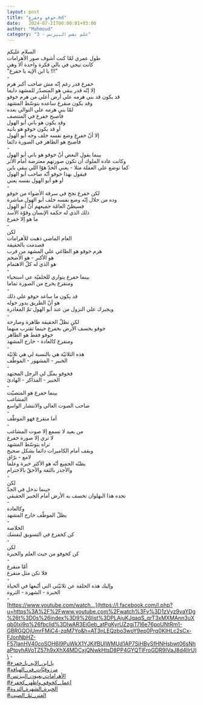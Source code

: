 ```yaml
---
layout: post
title: "خوفو وخفرع.md"
date:   2024-07-21T00:00:01+03:00
author: "Mahmoud"
category: "3 - علم نفس البيزنس"
---
```

السلام عليكم\
طول عمري لمّا كنت أشوف صور الأهرامات\
كانت تيجي في بالي فكرة واحدة ألا وهي\
\"يا ابن الإيه يا خفرع !!!\"\
-\
خفرع قدر رغم إنّه مش صاحب أكبر هرم\
إلا إنّه قدر يبقي هو المتصدّر للمشهد دايما\
قد يكون قد بني هرمه علي أرض أعلي من هرم خوفو\
وقد يكون منقرع ساعده بتوسّط المشهد\
لمّا بني هرمه علي التوالي بعده\
فأصبح خفرع في المنتصف\
وقد يكون هو باني أبو الهول\
أو قد يكون خوفو هو بانيه\
إلا أنّ خفرع وضع نفسه خلف وجه أبو الهول\
فأصبح هو الظاهر في الصورة دائما\
-\
بينما يقول البعض أنّ خوفو هو باني أبو الهول\
وكانت عادة الملوك أن تكون صورتهم معترضة أمام
الأثر\
كما توضع علي العملة مثلا - يعني الخدّ هوّا اللي يبقي
باين\
فيقول بهذا خوفو أنّه صاحب أبو الهول\
أو هو أبو الهول نفسه يعني\
-\
لكن خفرع نجح في سرقة الأضواء من خوفو\
وده من خلال إنّه وضع نفسه خلف أبو الهول مباشرة\
فسيظنّ العامّة جميعهم أنّ أبو الهول\
ذلك الذي له حكمة الإنسان وقوّة الأسد\
ما هو إلا خفرع\
-\
لكن\
العام الماضي ذهبت للأهرامات\
فصدمت بالحقيقة\
هرم خوفو هو الطاغي علي المشهد من قرب\
هو الأكبر - هو الأضخم\
هو الذي له كلّ الاهتمام\
-\
بينما خفرع يتواري للخلفيّة عي استحياء\
ومنقرع يخرج من الصورة تماما\
-\
قد يكون ما ساعد خوفو علي ذلك\
هو أنّ الطريق يدور حوله\
ويجبرك علي النزول من عند أبو الهول ثمّ المغادرة\
-\
لكن تظلّ الحقيقة ظاهرة وصارخة\
خوفو يخسف الأرض بخفرع حينما تقترب منهما\
خوفو فقط هو الظاهر\
ومنقرع كالعادة - خارج المشهد\
-\
هذه الثلاثيّة هي بالنسبة لي هي ثلاثيّة\
الخبير - المشهور - الموظّف\
-\
فخوفو يمثّل لي الرجل المجتهد\
الخبير - المذاكر - الهادئ\
-\
بينما خفرع هو المتصيّت\
المشاغب\
صاحب الصوت العالي والانتشار الواسع\
-\
أما منقرع فهو الموظّف\
-\
من بعيد لا تسمع إلا صوت المشاغب\
لا تري إلا صورة خفرع\
تراه يتوسّط المشهد\
ويقف أمام الكاميرات دائما بشكل صحيح\
لامع - برّاق\
يظنّه الجميع أنّه هو الأكثر خبرة وعلما\
والأجدر بالثقة والأحقّ بالاحترام\
-\
لكن\
حينما ندخل في الجدّ\
تجده هذا البهلوان تخسف به الأرض أمام الخبير
الحقيقي\
-\
وكالعادة\
يظلّ الموظّف خارج المشهد\
-\
الخلاصة\
كن كخفرع في التسويق لنفسك\
-\
لكن\
كن كخوفو من حيث العلم والخبرة\
-\
أمّا منقرع\
فلا تكن مثل منقرع\
-\
وإليك هذه الحلقة عن ثلاثيّتي التي أتّبعها في
الحياة\
الخبرة - الشهرة - الثروة\
-\
[https://www.youtube.com/watch...](https://l.facebook.com/l.php?u=https%3A%2F%2Fwww.youtube.com%2Fwatch%3Fv%3D1zVyz9vaYDg%26t%3D0s%26index%3D9%26list%3DPLAjuKJqaqS_qrT3xMXMAnn3uXqb0Ixi9q%26fbclid%3DIwAR3EiGeb_atPgKyrUZzgjT7l6e76poUNtRm1-GBRGQOjUmrFMiC4-zqM7Yo&h=AT3nLEQzbo3woY9ep0Prq0KlHLc2sCx-FJonNbHZ-F57IanHV40coSOH6l9PuWkX1YJKifBUlWMUd1AP7SiHBySfHNHsbwt06sNhaPtpyhAVoTZ57h9xXhX4MDCxjQNwkHtsD8PP4GYQTIFroGDR9IVaJ8d4lIrU)\
-\
[<u>\#يا_ابن_الإيه_يا_خفرع</u>](https://www.facebook.com/hashtag/يا_ابن_الإيه_يا_خفرع?source=feed_text&epa=HASHTAG)\
[<u>\#مرزوقيّات_في_الهيافة</u>](https://www.facebook.com/hashtag/مرزوقيّات_في_الهيافة?source=feed_text&epa=HASHTAG)\
[<u>\#الأهرامات_بعيون_البيزنس</u>](https://www.facebook.com/hashtag/الأهرامات_بعيون_البيزنس?source=feed_text&epa=HASHTAG)\
[<u>\#اعمل_كخوفو_واظهر_كخفرع</u>](https://www.facebook.com/hashtag/اعمل_كخوفو_واظهر_كخفرع?source=feed_text&epa=HASHTAG)\
[<u>\#الخبرة_الشهرة_الثروة</u>](https://www.facebook.com/hashtag/الخبرة_الشهرة_الثروة?source=feed_text&epa=HASHTAG)\
[<u>\#الغني_ثمّ\_الصيت</u>](https://www.facebook.com/hashtag/الغني_ثمّ_الصيت?source=feed_text&epa=HASHTAG)
